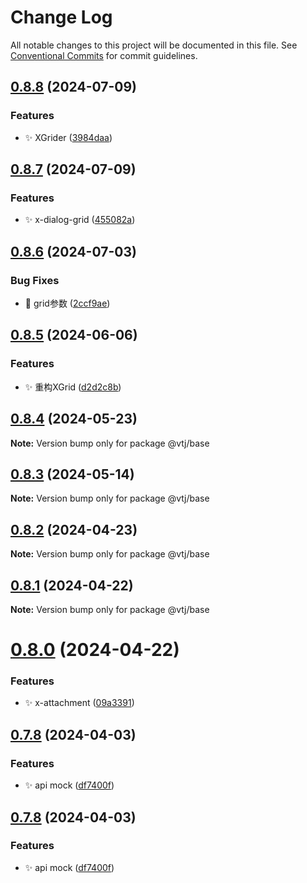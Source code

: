 # Change Log

All notable changes to this project will be documented in this file.
See [Conventional Commits](https://conventionalcommits.org) for commit guidelines.

## [0.8.8](https://gitee.com/newgateway/vtj/compare/@vtj/base@0.8.7...@vtj/base@0.8.8) (2024-07-09)


### Features

* ✨ XGrider ([3984daa](https://gitee.com/newgateway/vtj/commits/3984daa58a583c052f1fe54e0df17d4ad05865b9))





## [0.8.7](https://gitee.com/newgateway/vtj/compare/@vtj/base@0.8.6...@vtj/base@0.8.7) (2024-07-09)


### Features

* ✨ x-dialog-grid ([455082a](https://gitee.com/newgateway/vtj/commits/455082a306bda5ad7925e0903aff18db7d95d50b))





## [0.8.6](https://gitee.com/newgateway/vtj/compare/@vtj/base@0.8.5...@vtj/base@0.8.6) (2024-07-03)


### Bug Fixes

* 🐛 grid参数 ([2ccf9ae](https://gitee.com/newgateway/vtj/commits/2ccf9ae872d8e83a430f5852bac9d5c57990e9b3))





## [0.8.5](https://gitee.com/newgateway/vtj/compare/@vtj/base@0.8.4...@vtj/base@0.8.5) (2024-06-06)


### Features

* ✨ 重构XGrid ([d2d2c8b](https://gitee.com/newgateway/vtj/commits/d2d2c8bc9c8dcaacd189aa120754fa67de6636af))





## [0.8.4](https://gitee.com/newgateway/vtj/compare/@vtj/base@0.8.2...@vtj/base@0.8.4) (2024-05-23)

**Note:** Version bump only for package @vtj/base





## [0.8.3](https://gitee.com/newgateway/vtj/compare/@vtj/base@0.8.2...@vtj/base@0.8.3) (2024-05-14)

**Note:** Version bump only for package @vtj/base






## [0.8.2](https://gitee.com/newgateway/vtj/compare/@vtj/base@0.8.1...@vtj/base@0.8.2) (2024-04-23)

**Note:** Version bump only for package @vtj/base






## [0.8.1](https://gitee.com/newgateway/vtj/compare/@vtj/base@0.8.0...@vtj/base@0.8.1) (2024-04-22)

**Note:** Version bump only for package @vtj/base






# [0.8.0](https://gitee.com/newgateway/vtj/compare/@vtj/base@0.7.8...@vtj/base@0.8.0) (2024-04-22)


### Features

* ✨ x-attachment ([09a3391](https://gitee.com/newgateway/vtj/commits/09a33914ee22a2410a396ed004a799d368259987))






## [0.7.8](https://gitee.com/newgateway/vtj/compare/@vtj/base@0.7.7...@vtj/base@0.7.8) (2024-04-03)


### Features

* ✨ api mock ([df7400f](https://gitee.com/newgateway/vtj/commits/df7400f1c2f7aa20f24e5217b177a38877de5cdd))






## [0.7.8](https://gitee.com/newgateway/vtj/compare/@vtj/base@0.7.7...@vtj/base@0.7.8) (2024-04-03)


### Features

* ✨ api mock ([df7400f](https://gitee.com/newgateway/vtj/commits/df7400f1c2f7aa20f24e5217b177a38877de5cdd))
